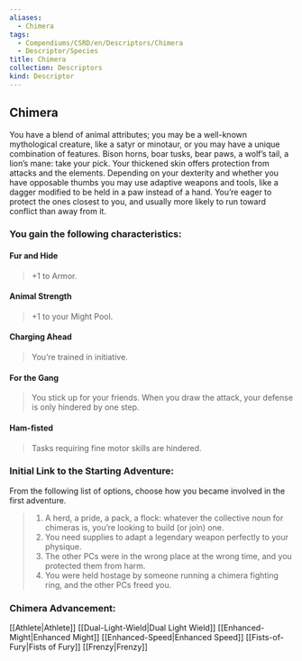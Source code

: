 ```yaml
---
aliases:
  - Chimera
tags:
  - Compendiums/CSRD/en/Descriptors/Chimera
  - Descriptor/Species
title: Chimera
collection: Descriptors
kind: Descriptor
---
```

## Chimera  
You have a blend of animal attributes; you may be a well-known mythological creature, like a satyr or minotaur, or you may have a unique combination of features. Bison horns, boar tusks, bear paws, a wolf’s tail, a lion’s mane: take your pick. Your thickened skin offers protection from attacks and the elements. Depending on your dexterity and whether you have opposable thumbs you may use adaptive weapons and tools, like a dagger modified to be held in a paw instead of a hand. You’re eager to protect the ones closest to you, and
usually more likely to run toward conflict than away from it.
### You gain the following characteristics:
#### Fur and Hide 
>+1 to Armor.
####  Animal Strength 
>+1 to your Might Pool.
#### Charging Ahead
>You’re trained in initiative.
#### For the Gang
>You stick up for your friends. When you draw the attack, your defense is only hindered by one step.
#### Ham-fisted 
>Tasks requiring fine motor skills are hindered.
### Initial Link to the Starting Adventure: 
From the following list of options, choose how you became involved in the first adventure.

>1. A herd, a pride, a pack, a flock: whatever the collective noun for chimeras is, you’re looking to build (or join) one.
>2. You need supplies to adapt a legendary weapon perfectly to your physique.
>3. The other PCs were in the wrong place at the wrong time, and you protected them from harm.
>4. You were held hostage by someone running a chimera fighting ring, and the other PCs freed you.
### Chimera Advancement:
[[Athlete|Athlete]] 
[[Dual-Light-Wield|Dual Light Wield]]
[[Enhanced-Might|Enhanced Might]]
[[Enhanced-Speed|Enhanced Speed]]
[[Fists-of-Fury|Fists of Fury]] 
[[Frenzy|Frenzy]]
